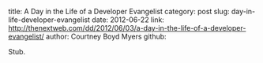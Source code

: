 title: A Day in the Life of a Developer Evangelist
category: post
slug: day-in-life-developer-evangelist
date: 2012-06-22
link: http://thenextweb.com/dd/2012/06/03/a-day-in-the-life-of-a-developer-evangelist/
author: Courtney Boyd Myers
github: 


Stub.
